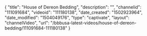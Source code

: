 {
    "title": "House of Dereon Bedding",
    "description": "",
    "channelid": "111091684",
    "videoid": "111180138",
    "date_created": "1502923964",
    "date_modified": "1504049176",
    "type": "captivate",
    "layout": "channelVideo",
    "url": "\/bbbusa-latest-videos\/house-of-dereon-bedding\/111091684-111180138"
}